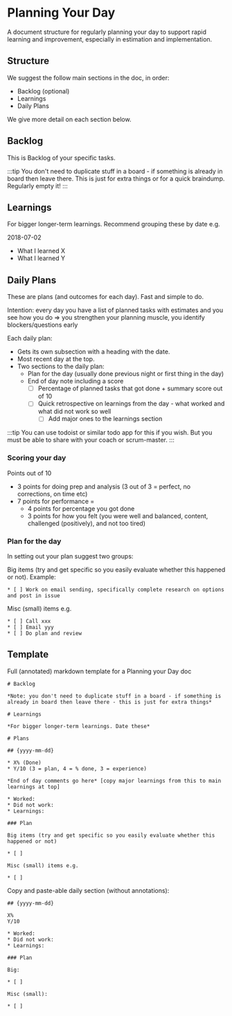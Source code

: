 # Planning Your Day

A document structure for regularly planning your day to support rapid learning and improvement, especially in estimation and implementation.

## Structure

We suggest the follow main sections in the doc, in order:

* Backlog (optional)
* Learnings
* Daily Plans

We give more detail on each section below.

## Backlog

This is Backlog of your specific tasks.

:::tip
You don't need to duplicate stuff in a board - if something is already in board then leave there. This is just for extra things or for a quick braindump. Regularly empty it!
:::

## Learnings

For bigger longer-term learnings. Recommend grouping these by date e.g.

2018-07-02

* What I learned X
* What I learned Y

## Daily Plans

These are plans (and outcomes for each day). Fast and simple to do.

Intention: every day you have a list of planned tasks with estimates and you see how you do => you strengthen your planning muscle, you identify blockers/questions early

Each daily plan:

* Gets its own subsection with a heading with the date.
* Most recent day at the top.
* Two sections to the daily plan:
  * Plan for the day (usually done previous night or first thing in the day)
  * End of day note including a score
    * [ ] Percentage of planned tasks that got done + summary score out of 10
    * [ ] Quick retrospective on learnings from the day - what worked and what did not work so well
      * [ ] Add major ones to the learnings section

:::tip
You can use todoist or similar todo app for this if you wish. But you must be able to share with your coach or scrum-master.
:::

### Scoring your day

Points out of 10

* 3 points for doing prep and analysis (3 out of 3 = perfect, no corrections, on time etc)
* 7 points for performance =
  * 4 points for percentage you got done
  * 3 points for how you felt (you were well and balanced, content, challenged (positively), and not too tired)

### Plan for the day

In setting out your plan suggest two groups:

Big items (try and get specific so you easily evaluate whether this happened or not). Example:

```
* [ ] Work on email sending, specifically complete research on options and post in issue
```

Misc (small) items e.g.

```
* [ ] Call xxx
* [ ] Email yyy
* [ ] Do plan and review
```

## Template

Full (annotated) markdown template for a Planning your Day doc

```
# Backlog

*Note: you don't need to duplicate stuff in a board - if something is already in board then leave there - this is just for extra things*

# Learnings

*For bigger longer-term learnings. Date these*

# Plans

## {yyyy-mm-dd}

* X% (Done)
* Y/10 (3 = plan, 4 = % done, 3 = experience)

*End of day comments go here* [copy major learnings from this to main learnings at top]

* Worked:
* Did not work:
* Learnings:

### Plan

Big items (try and get specific so you easily evaluate whether this happened or not)

* [ ] 

Misc (small) items e.g.

* [ ]
```

Copy and paste-able daily section (without annotations):

```
## {yyyy-mm-dd}

X%
Y/10

* Worked:
* Did not work:
* Learnings: 

### Plan

Big:

* [ ] 

Misc (small):

* [ ]

```


